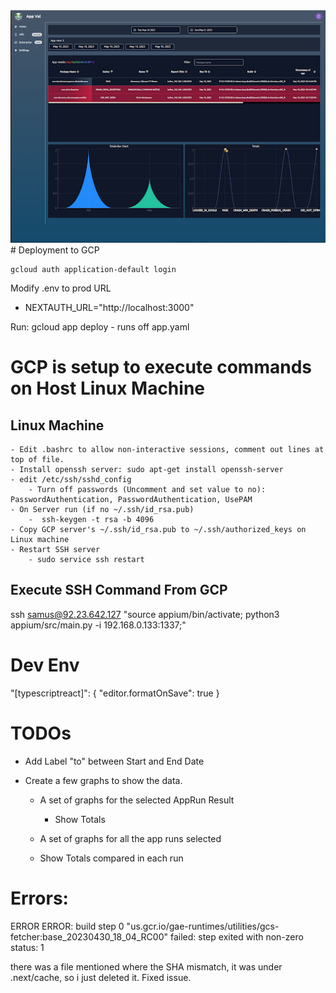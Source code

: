 
<img src="https://raw.githubusercontent.com/killuhwhale/app_val_dashboard/main/public/images/appvalDashboard.png?sanitize=true&raw=true" />
# Deployment to GCP

    gcloud auth application-default login

 Modify .env to prod URL
  - NEXTAUTH_URL="http://localhost:3000"

 Run:
    gcloud app deploy
    - runs off app.yaml


# GCP is setup to execute commands on Host Linux Machine
## Linux Machine
    - Edit .bashrc to allow non-interactive sessions, comment out lines at top of file.
    - Install openssh server: sudo apt-get install openssh-server
    - edit /etc/ssh/sshd_config
        - Turn off passwords (Uncomment and set value to no): PasswordAuthentication, PasswordAuthentication, UsePAM
    - On Server run (if no ~/.ssh/id_rsa.pub)
        -  ssh-keygen -t rsa -b 4096
    - Copy GCP server's ~/.ssh/id_rsa.pub to ~/.ssh/authorized_keys on Linux machine
    - Restart SSH server
        - sudo service ssh restart

## Execute SSH Command From GCP
ssh samus@92.23.642.127 "source appium/bin/activate; python3 appium/src/main.py -i 192.168.0.133:1337;"


# Dev Env

"[typescriptreact]": {
    "editor.formatOnSave": true
}


# TODOs
- Add Label "to"  between Start and End Date

- Create a few graphs to show the data.
   - A set of graphs for the selected AppRun Result
        - Show Totals

   - A set of graphs for all the app runs selected
    - Show Totals compared in each run



# Errors:

ERROR
ERROR: build step 0 "us.gcr.io/gae-runtimes/utilities/gcs-fetcher:base_20230430_18_04_RC00" failed: step exited with non-zero status: 1

there was a file mentioned where the SHA mismatch, it was under .next/cache, so i just deleted it. Fixed issue.